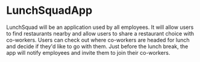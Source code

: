 # LunchSquadApp
LunchSquad will be an application used by all employees. It will allow users to find restaurants nearby and allow users to share a restaurant choice with co-workers. Users can check out where co-workers are headed for lunch and decide if they'd like to go with them. Just before the lunch break, the app will notify employees and invite them to join their co-workers.
